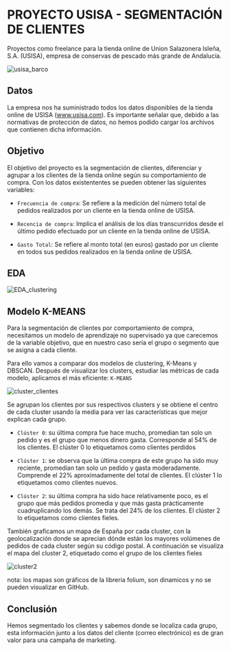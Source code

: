 # PROYECTO USISA - SEGMENTACIÓN DE CLIENTES
Proyectos como freelance  para la tienda online de Union Salazonera Isleña, S.A. (USISA),  empresa de conservas de pescado más grande de Andalucia.

![usisa_barco](https://github.com/AndresMembrillo/proyecto-usisa/assets/145653361/d019eb2f-299d-4f14-b5c2-a1bae1c6bb58)

## Datos
La empresa nos ha suministrado todos los datos disponibles de la tienda online de USISA (www.usisa.com). Es importante señalar que, debido a las normativas de protección de datos, no hemos podido cargar los archivos que contienen dicha información.

## Objetivo 
El objetivo del proyecto es la segmentación de clientes, diferenciar y agrupar a los clientes de la tienda online según su comportamiento de compra. Con los datos existententes se pueden obtener las siguientes variables:

- `Frecuencia de compra`: Se refiere a la medición del número total de pedidos realizados por un cliente en la tienda online de USISA. 

- `Recencia de compra`: Implica el análisis de los días transcurridos desde el último pedido efectuado por un cliente en la tienda online de USISA.

- `Gasto Total`: Se refiere al monto total (en euros) gastado por un cliente en todos sus pedidos realizados en la tienda online de USISA.

## EDA

![EDA_clustering](https://github.com/AndresMembrillo/proyecto-usisa/assets/145653361/22cefa6b-f4d0-4541-ada2-d854a24b56e2)

## Modelo K-MEANS
Para la segmentación de clientes por comportamiento de compra, necesitamos un modelo de aprendizaje no supervisado ya que carecemos de la variable objetivo, que en nuestro caso sería el grupo o segmento que se asigna a cada cliente.

Para ello vamos a comparar dos modelos de clustering, K-Means y DBSCAN. Después de visualizar los clusters, estudiar las métricas de cada modelo, aplicamos el más eficiente: `K-MEANS`

![cluster_clientes](https://github.com/AndresMembrillo/proyecto-usisa/assets/145653361/50e9c32a-9591-4dca-bfa2-ec08dbee9a7e)

Se agrupan los clientes por sus respectivos clusters y se obtiene el centro de cada cluster usando la media para ver las características que mejor explican cada grupo. 

- `Clúster 0`: su última compra fue hace mucho, promedian tan solo un pedido y es el grupo que menos dinero gasta. Corresponde al 54% de los clientes. El clúster 0 lo etiquetamos como clientes perdidos

- `Clúster 1`: se observa que la última compra de este grupo ha sido muy reciente, promedian tan solo un pedido y gasta moderadamente. Comprende el 22% aproximadamente del total de clientes. El clúster 1 lo etiquetamos  como clientes nuevos.

- `Clúster 2`: su última compra ha sido hace relativamente poco, es el grupo que más pedidos promedia y que más gasta prácticamente cuadruplicando los demás. Se trata del 24% de los clientes. El clúster 2  lo etiquetamos como clientes fieles.

También graficamos un mapa de España por cada cluster, con la geolocalización donde se aprecian dónde están los mayores volúmenes de pedidos de cada cluster según su código postal. A continuación se visualiza el mapa del cluster 2, etiquetado como el grupo de los clientes fieles

![cluster2](https://github.com/AndresMembrillo/proyecto-usisa/assets/145653361/bf86ea3b-d3a6-468b-bde4-2583e810ac5c)


  nota: los mapas son gráficos de la libreria folium, son dinamicos y no se pueden visualizar en GitHub.

## Conclusión
Hemos segmentado los clientes y sabemos donde se localiza cada grupo, esta información junto a los datos del cliente (correo electrónico) es de gran valor para una campaña de marketing.
